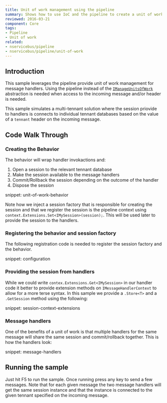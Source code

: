 ```yaml
---
title: Unit of work management using the pipeline
summary: Shows how to use IoC and the pipeline to create a unit of work implementation.
reviewed: 2016-03-21
component: Core
tags:
- Pipeline
- Unit of work
related:
- nservicebus/pipeline
- nservicebus/pipeline/unit-of-work
---
```



## Introduction

This sample leverages the pipeline provide unit of work management for message handlers. Using the pipeline instead of the [`IManageUnitsOfWork`](/nservicebus/pipeline/unit-of-work.md#implementing-custom-units-of-work-imanageunitsofwork) abstraction is needed when access to the incoming message and/or header is needed.

This sample simulates a multi-tennant solution where the session priovide to handlers is connects to individual tennant databases based on the value of a `tennant` header on the incoming message.

## Code Walk Through

### Creating the Behavior

The behavior will wrap handler invokactions and:

1. Open a session to the relevant tennant database
2. Make the session available to the message handlers
3. Commit/Rollback the session depending on the outcome of the handler
4. Dispose the session

snippet: unit-of-work-behavior

Note how we inject a session factory that is responsible for creating the session and that we register the session is the pipeline context using `context.Extensions.Set<IMySession>(session);`. This will be used later to provide the session to the handlers.

### Registering the behavior and session factory

The following registration code is needed to register the session factory and the behavior.

snippet: configuration

### Providing the session from handlers

While we could write `contex.Extensions.Get<IMySession>` in our handler code it better to provide extension methods on `IMessageHandlerContext` to allow for a more terse syntax. In this sample we provide a `.Store<T>` and a `.GetSession` method using the following:

snippet: session-context-extensions

### Message handlers

One of the benefits of a unit of work is that multiple handlers for the same message will share the same session and commit/rollback together. This is how the handlers look:

snippet: message-handlers

## Running the sample

Just hit F5 to run the sample. Once running press any key to send a few messages. Note that for each given message the two message handlers will get the same session instance and that the instance is connected to the given tennant specified on the incoming message.